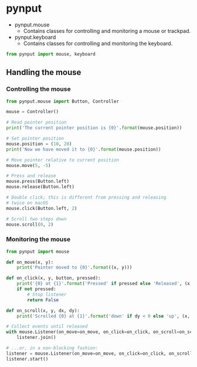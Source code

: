 # pynput

- pynput.mouse
    - Contains classes for controlling and monitoring a mouse or trackpad.
- pynput.keyboard
    - Contains classes for controlling and monitoring the keyboard.

```python
from pynput import mouse, keyboard
```

## Handling the mouse

### Controlling the mouse

```python
from pynput.mouse import Button, Controller

mouse = Controller()

# Read pointer position
print('The current pointer position is {0}'.format(mouse.position))

# Set pointer position
mouse.position = (10, 20)
print('Now we have moved it to {0}'.format(mouse.position))

# Move pointer relative to current position
mouse.move(5, -5)

# Press and release
mouse.press(Button.left)
mouse.release(Button.left)

# Double click; this is different from pressing and releasing
# twice on macOS
mouse.click(Button.left, 2)

# Scroll two steps down
mouse.scroll(0, 2)
```

### Monitoring the mouse

```python
from pynput import mouse

def on_move(x, y):
    print('Pointer moved to {0}'.format((x, y)))

def on_click(x, y, button, pressed):
    print('{0} at {1}'.format('Pressed' if pressed else 'Released', (x, y)))
    if not pressed:
        # Stop listener
        return False

def on_scroll(x, y, dx, dy):
    print('Scrolled {0} at {1}'.format('down' if dy < 0 else 'up', (x, y)))

# Collect events until released
with mouse.Listener(on_move=on_move, on_click=on_click, on_scroll=on_scroll) as listener:
    listener.join()

# ...or, in a non-blocking fashion:
listener = mouse.Listener(on_move=on_move, on_click=on_click, on_scroll=on_scroll)
listener.start()
```
